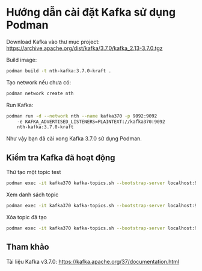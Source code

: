 # Hướng dẫn cài đặt Kafka sử dụng Podman

Download Kafka vào thư mục project: https://archive.apache.org/dist/kafka/3.7.0/kafka_2.13-3.7.0.tgz

Build image:

```bash
podman build -t nth-kafka:3.7.0-kraft .
```

Tạo network nếu chưa có:

```bash
podman network create nth
```

Run Kafka:

```bash
podman run -d --network nth --name kafka370 -p 9092:9092 
    -e KAFKA_ADVERTISED_LISTENERS=PLAINTEXT://kafka370:9092
    nth-kafka:3.7.0-kraft
```

Như vậy bạn đã cài xong Kafka 3.7.0 sử dụng Podman.

## Kiểm tra Kafka đã hoạt động

Thử tạo một topic test

```bash
podman exec -it kafka370 kafka-topics.sh --bootstrap-server localhost:9092 --create --topic test --partitions 1 --replication-factor 1
```

Xem danh sách topic

```bash
podman exec -it kafka370 kafka-topics.sh --bootstrap-server localhost:9092 --list
```

Xóa topic đã tạo

```bash
podman exec -it kafka370 kafka-topics.sh --bootstrap-server localhost:9092 --delete --topic test
```

## Tham khảo

Tài liệu Kafka v3.7.0: https://kafka.apache.org/37/documentation.html
